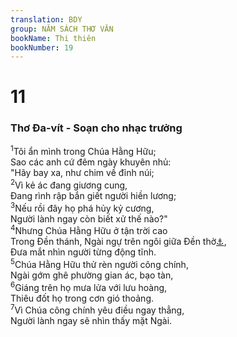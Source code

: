 ```yaml
---
translation: BDY
group: NĂM SÁCH THƠ VĂN
bookName: Thi thiên 
bookNumber: 19
---
```


<div class="title"><h1>11</h1><h3>Thơ Đa-vít - Soạn cho nhạc trưởng</h3></div>
<span class="verse thi_11_1"><sup>1</sup>Tôi ẩn mình trong Chúa Hằng Hữu;<br/>Sao các anh cứ đêm ngày khuyên nhủ:<br/>&#34;Hãy bay xa, như chim về đỉnh núi;<br/></span>
<span class="verse thi_11_2"><sup>2</sup>Vì kẻ ác đang giương cung,<br/>Đang rình rập bắn giết người hiền lương;<br/></span>
<span class="verse thi_11_3"><sup>3</sup>Nếu rồi đây họ phá hủy kỷ cương,<br/>Người lành ngay còn biết xử thế nào?&#34;<br/></span>
<span class="verse thi_11_4"><sup>4</sup>Nhưng Chúa Hằng Hữu ở tận trời cao<br/>Trong Đền thánh, Ngài ngự trên ngôi giữa Đền thờ<a href="#" data-toggle="tooltip" data-placement="bottom" title="Nt Đền thờ thánh của Ngài">⚓</a>,<br/>Đưa mắt nhìn người từng động tĩnh.<br/></span>
<span class="verse thi_11_5"><sup>5</sup>Chúa Hằng Hữu thử rèn người công chính,<br/>Ngài gớm ghê phường gian ác, bạo tàn,<br/></span>
<span class="verse thi_11_6"><sup>6</sup>Giáng trên họ mưa lửa với lưu hoàng,<br/>Thiêu đốt họ trong cơn gió thoảng.<br/></span>
<span class="verse thi_11_7"><sup>7</sup>Vì Chúa công chính yêu điều ngay thẳng,<br/>Người lành ngay sẽ nhìn thấy mặt Ngài.</span>
